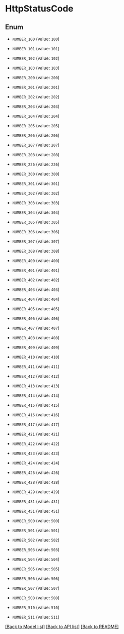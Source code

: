 # HttpStatusCode


## Enum

* `NUMBER_100` (value: `100`)

* `NUMBER_101` (value: `101`)

* `NUMBER_102` (value: `102`)

* `NUMBER_103` (value: `103`)

* `NUMBER_200` (value: `200`)

* `NUMBER_201` (value: `201`)

* `NUMBER_202` (value: `202`)

* `NUMBER_203` (value: `203`)

* `NUMBER_204` (value: `204`)

* `NUMBER_205` (value: `205`)

* `NUMBER_206` (value: `206`)

* `NUMBER_207` (value: `207`)

* `NUMBER_208` (value: `208`)

* `NUMBER_226` (value: `226`)

* `NUMBER_300` (value: `300`)

* `NUMBER_301` (value: `301`)

* `NUMBER_302` (value: `302`)

* `NUMBER_303` (value: `303`)

* `NUMBER_304` (value: `304`)

* `NUMBER_305` (value: `305`)

* `NUMBER_306` (value: `306`)

* `NUMBER_307` (value: `307`)

* `NUMBER_308` (value: `308`)

* `NUMBER_400` (value: `400`)

* `NUMBER_401` (value: `401`)

* `NUMBER_402` (value: `402`)

* `NUMBER_403` (value: `403`)

* `NUMBER_404` (value: `404`)

* `NUMBER_405` (value: `405`)

* `NUMBER_406` (value: `406`)

* `NUMBER_407` (value: `407`)

* `NUMBER_408` (value: `408`)

* `NUMBER_409` (value: `409`)

* `NUMBER_410` (value: `410`)

* `NUMBER_411` (value: `411`)

* `NUMBER_412` (value: `412`)

* `NUMBER_413` (value: `413`)

* `NUMBER_414` (value: `414`)

* `NUMBER_415` (value: `415`)

* `NUMBER_416` (value: `416`)

* `NUMBER_417` (value: `417`)

* `NUMBER_421` (value: `421`)

* `NUMBER_422` (value: `422`)

* `NUMBER_423` (value: `423`)

* `NUMBER_424` (value: `424`)

* `NUMBER_426` (value: `426`)

* `NUMBER_428` (value: `428`)

* `NUMBER_429` (value: `429`)

* `NUMBER_431` (value: `431`)

* `NUMBER_451` (value: `451`)

* `NUMBER_500` (value: `500`)

* `NUMBER_501` (value: `501`)

* `NUMBER_502` (value: `502`)

* `NUMBER_503` (value: `503`)

* `NUMBER_504` (value: `504`)

* `NUMBER_505` (value: `505`)

* `NUMBER_506` (value: `506`)

* `NUMBER_507` (value: `507`)

* `NUMBER_508` (value: `508`)

* `NUMBER_510` (value: `510`)

* `NUMBER_511` (value: `511`)

[[Back to Model list]](../README.md#documentation-for-models) [[Back to API list]](../README.md#documentation-for-api-endpoints) [[Back to README]](../README.md)


